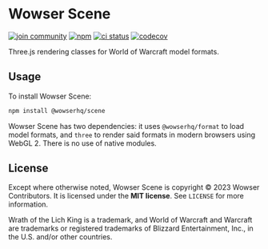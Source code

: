 # Wowser Scene

[![join community](https://img.shields.io/badge/discord-join_community-blue.svg?style=flat)](https://discord.com/invite/DeVVKVg)
[![npm](https://img.shields.io/npm/v/%40wowserhq%2Fscene)](https://www.npmjs.com/package/@wowserhq/scene)
[![ci status](https://github.com/wowserhq/scene/actions/workflows/ci.yml/badge.svg)](https://github.com/wowserhq/scene/actions/workflows/ci.yml)
[![codecov](https://codecov.io/github/wowserhq/scene/graph/badge.svg?token=6X4JBB54YI)](https://codecov.io/github/wowserhq/scene)

Three.js rendering classes for World of Warcraft model formats.

## Usage

To install Wowser Scene:

```sh
npm install @wowserhq/scene
```

Wowser Scene has two dependencies: it uses `@wowserhq/format` to load model formats, and `three`
to render said formats in modern browsers using WebGL 2. There is no use of native modules.

## License

Except where otherwise noted, Wowser Scene is copyright © 2023 Wowser Contributors. It is licensed
under the **MIT license**. See `LICENSE` for more information.

Wrath of the Lich King is a trademark, and World of Warcraft and Warcraft are trademarks or
registered trademarks of Blizzard Entertainment, Inc., in the U.S. and/or other countries.
